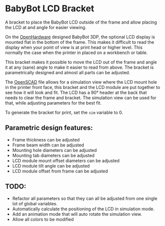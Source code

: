 # BabyBot LCD Bracket

A bracket to place the BabyBot LCD outside of the frame and allow placing the
LCD at and angle for easier viewing.

On the [OpenHardware](http://help.openhardware.co.za) designed BabyBot 3DP, the
optional LCD display is mounted flat in the bottom of the frame. This makes it
difficult to read the display when your point of view is at print head or higher
level. This normally the case when the printer in placed on a workbench or
table.

This bracket makes it possible to move the LCD out of the frame and angle it at
any (sane) angle to make it easier to read from above. The bracket is
parametrically designed and almost all parts can be adjusted.

The [OpenSCAD](www.openscad.org) file allows for a simulation view where the LCD
mount hole in the printer front face, this bracket and the LCD module are put
together to see how it will look and fit. The LCD has a 90° header at the back
that needs to clear the frame and bracket. The simulation view can be used for
that, while adjusting parameters for the best fit.

To generate the bracket for print, set the `sim` variable to 0.

## Parametric design features:
 * Frame thickness can be adjusted
 * Frame beam width can be adjusted
 * Mounting hole diameters can be adjusted
 * Mounting tab diameters can be adjusted
 * LCD module mount offset diameters can be adjusted
 * LCD module tilt angle can be adjusted
 * LCD module offset from frame can be adjusted

## TODO:
 * Refactor all parameters so that they can all be adjusted from one single lot
   of global variables.
 * Automatically calculate the positioning of the LCD in simulation mode.
 * Add an animation mode that will auto rotate the simulation view.
 * Allow all colors to be modified

